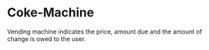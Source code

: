 # Coke-Machine
Vending machine indicates the price, amount due and the amount of change is owed to the user.
